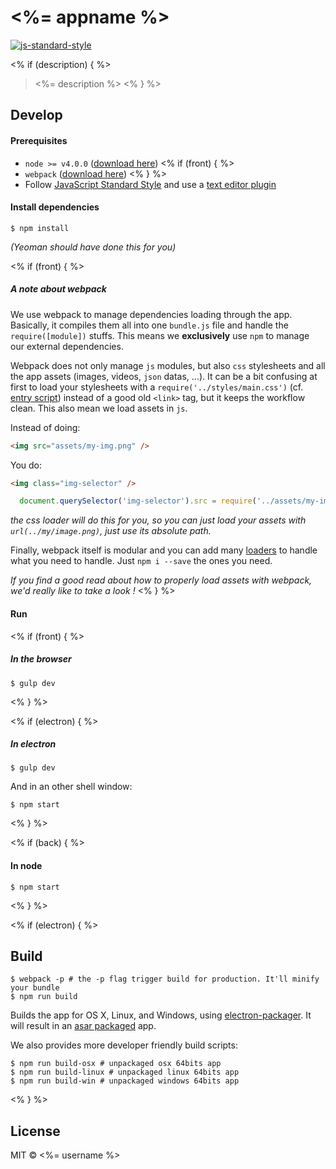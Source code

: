 # <%= appname %>

[![js-standard-style](https://cdn.rawgit.com/feross/standard/master/badge.svg)](https://github.com/feross/standard)

<% if (description) { %>
> <%= description %>
<% } %>

## Develop

#### Prerequisites

* `node >= v4.0.0` ([download here](http://nodejs.org))
<% if (front) { %>
* `webpack` ([download here](https://github.com/webpack/webpack))
<% } %>
* Follow [JavaScript Standard Style](https://github.com/feross/standard) and use a [text editor plugin](https://github.com/feross/standard#text-editor-plugins)

#### Install dependencies

```
$ npm install
```
*(Yeoman should have done this for you)*

<% if (front) { %>
##### A note about webpack

We use webpack to manage dependencies loading through the app. Basically, it compiles them all into one `bundle.js` file and handle the `require([module])` stuffs. This means we **exclusively** use `npm` to manage our external dependencies.

Webpack does not only manage `js` modules, but also `css` stylesheets and all the app assets (images, videos, `json` datas, ...). It can be a bit confusing at first to load your stylesheets with a `require('../styles/main.css')` (cf. [entry script](src/entry.js)) instead of a good old `<link>` tag, but it keeps the workflow clean. This also mean we load assets in `js`.

Instead of doing:
```html
<img src="assets/my-img.png" />
```
You do:
```html
<img class="img-selector" />
```
```js
  document.querySelector('img-selector').src = require('../assets/my-img.png')

```

*the css loader will do this for you, so you can just load your assets with `url(../my/image.png)`, just use its absolute path.*

Finally, webpack itself is modular and you can add many [loaders](https://webpack.github.io/docs/loaders.html) to handle what you need to handle. Just `npm i --save` the ones you need.

*If you find a good read about how to properly load assets with webpack, we'd really like to take a look !*
<% } %>

#### Run
<% if (front) { %>
##### In the browser

```
$ gulp dev
```
<% } %>

<% if (electron) { %>
##### In electron

```
$ gulp dev
```

And in an other shell window:

```
$ npm start
```
<% } %>

<% if (back) { %>
#### In node
```
$ npm start
```
<% } %>

<% if (electron) { %>
## Build

```
$ webpack -p # the -p flag trigger build for production. It'll minify your bundle
$ npm run build
```

Builds the app for OS X, Linux, and Windows, using [electron-packager](https://github.com/maxogden/electron-packager). It will result in an [asar packaged](https://github.com/atom/electron/blob/master/docs/tutorial/application-packaging.md) app.

We also provides more developer friendly build scripts:
```
$ npm run build-osx # unpackaged osx 64bits app
$ npm run build-linux # unpackaged linux 64bits app
$ npm run build-win # unpackaged windows 64bits app
```
<% } %>

## License

MIT © <%= username %>
